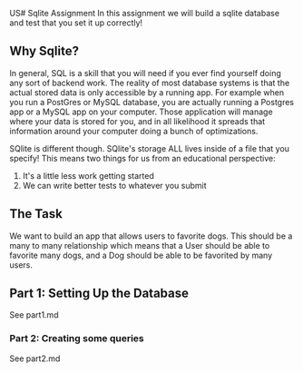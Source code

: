 US# Sqlite Assignment
In this assignment we will build a sqlite database and test that you set it up correctly!

## Why Sqlite?

In general, SQL is a skill that you will need if you ever find yourself doing any sort of backend work. The reality of most database systems is that the actual stored data is only accessible by a running app. For example when you run a PostGres or MySQL database, you are actually running a Postgres app or a MySQL app on your computer. Those application will manage where your data is stored for you, and in all likelihood it spreads that information around your computer doing a bunch of optimizations.

SQlite is different though. SQlite's storage ALL lives inside of a file that you specify! This means two things for us from an educational perspective:

1. It's a little less work getting started
2. We can write better tests to whatever you submit

## The Task

We want to build an app that allows users to favorite dogs. This should be a many to many relationship which means that a User should be able to favorite many dogs, and a Dog should be able to be favorited by many users.

## Part 1: Setting Up the Database

See part1.md

### Part 2: Creating some queries

See part2.md
